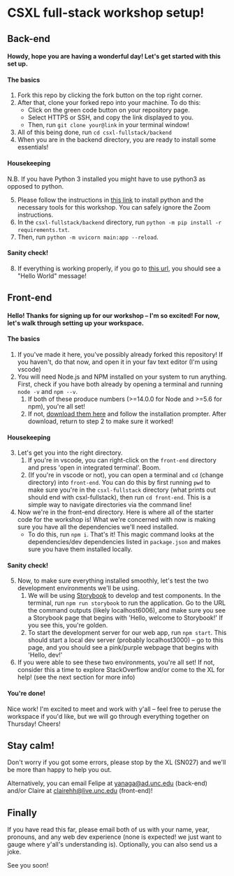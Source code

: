 # CSXL full-stack workshop setup!

## Back-end

#### Howdy, hope you are having a wonderful day! Let's get started with this set up.

#### The basics

1. Fork this repo by clicking the fork button on the top right corner.
2. After that, clone your forked repo into your machine. To do this:
    - Click on the green code button on your repository page.
    - Select HTTPS or SSH, and copy the link displayed to you.
    - Then, run `git clone your@link` in your terminal window!
3. All of this being done, run `cd csxl-fullstack/backend`
4. When you are in the backend directory, you are ready to install some essentials!

#### Housekeeping

N.B. If you have Python 3 installed you might have to use python3 as opposed to python.

5. Please follow the instructions in [this link](https://21s.comp110.com/resources/setup/software.html) to install python and the necessary tools for this workshop. You can safely ignore the Zoom instructions.
6. In the `csxl-fullstack/backend` directory, run `python -m pip install -r requirements.txt`.
7. Then, run `python -m uvicorn main:app --reload`.

#### Sanity check!

8. If everything is working properly, if you go to [this url](http://localhost:8000/api/health), you should see a "Hello World" message!

## Front-end

#### Hello! Thanks for signing up for our workshop – I'm so excited! For now, let's walk through setting up your workspace.

#### The basics

1. If you've made it here, you've possibly already forked this repository! If you haven't, do that now, and open it in your fav text editor (I'm using vscode)
2. You will need Node.js and NPM installed on your system to run anything. First, check if you have both already by opening a terminal and running `node -v` and `npm --v`.
    1. If both of these produce numbers (>=14.0.0 for Node and >=5.6 for npm), you're all set!
    2. If not, [download them here](https://nodejs.org/en/download/) and follow the installation prompter. After download, return to step 2 to make sure it worked!

#### Housekeeping

3. Let's get you into the right directory.
    1. If you're in vscode, you can right-click on the `front-end` directory and press 'open in integrated terminal'. Boom.
    2. (If you're in vscode or not), you can open a terminal and `cd` (change directory) into `front-end`. You can do this by first running `pwd` to make sure you're in the `csxl-fullstack` directory (what prints out should end with csxl-fullstack), then run `cd front-end`. This is a simple way to navigate directories via the command line!
4. Now we're in the front-end directory. Here is where all of the starter code for the workshop is! What we're concerned with now is making sure you have all the dependencies we'll need installed.
    - To do this, run `npm i`. That's it! This magic command looks at the dependencies/dev dependencies listed in `package.json` and makes sure you have them installed locally.

#### Sanity check!

5. Now, to make sure everything installed smoothly, let's test the two development environments we'll be using.
    1. We will be using [Storybook](https://storybook.js.org/docs/react/get-started/introduction) to develop and test components. In the terminal, run `npm run storybook` to run the application. Go to the URL the command outputs (likely localhost6006), and make sure you see a Storybook page that begins with 'Hello, welcome to Storybook!' If you see this, you're golden.
    2. To start the development server for our web app, run `npm start`. This should start a local dev server (probably localhost3000) – go to this page, and you should see a pink/purple webpage that begins with 'Hello, dev!'
6. If you were able to see these two environments, you're all set! If not, consider this a time to explore StackOverflow and/or come to the XL for help! (see the next section for more info)

#### You're done!

Nice work! I'm excited to meet and work with y'all – feel free to peruse the workspace if you'd like, but we will go through everything together on Thursday! Cheers!

## Stay calm!

Don't worry if you got some errors, please stop by the XL (SN027) and we'll be more than happy to help you out.

Alternatively, you can email Felipe at yanaga@ad.unc.edu (back-end) and/or Claire at clairehh@live.unc.edu (front-end)!

## Finally

If you have read this far, please email both of us with your name, year, pronouns, and any web dev experience (none is expected! we just want to gauge where y'all's understanding is). Optionally, you can also send us a joke.

See you soon!
